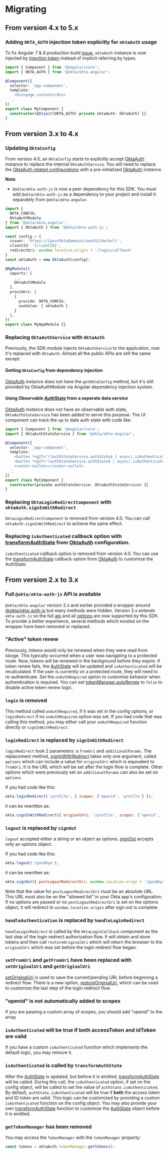 [AuthState]: https://github.com/okta/okta-auth-js#authstatemanager
[transformAuthState]: https://github.com/okta/okta-auth-js/blob/master/README.md#transformauthstate
[OktaAuth]: https://github.com/okta/okta-auth-js

# Migrating

## From version 4.x to 5.x

### Adding `OKTA_AUTH` injection token explicitly for `oktaAuth` usage

To fix Angular 7 & 8 production build [issue](https://github.com/okta/okta-angular/issues/72), `oktaAuth` instance is now injected by [injection token](https://angular.io/api/core/InjectionToken) instead of implicit referring by types.

```typescript
import { Component } from '@angular/core';
import { OKTA_AUTH } from '@okta/okta-angular';

@Component({
  selector: 'app-component',
  template: `
    <div>page content</div>
  `,
})
export class MyComponent {
  constructor(@Inject(OKTA_AUTH) private oktaAuth: OktaAuth) {}
}
```

## From version 3.x to 4.x

### Updating `OktaConfig`

From version 4.0, an `OktaConfig` starts to explicitly accept [OktaAuth][] instance to replace the internal `OktaAuthService`. You will need to replace the [OktaAuth related configurations](https://github.com/okta/okta-auth-js#configuration-reference) with a pre-initialized [OktaAuth][] instance.

**Note**

- `@okta/okta-auth-js` is now a peer dependency for this SDK. You must add `@okta/okta-auth-js` as a dependency to your project and install it separately from `@okta/okta-angular`.

```typescript
import {
  OKTA_CONFIG,
  OktaAuthModule
} from '@okta/okta-angular';
import { OktaAuth } from '@okta/okta-auth-js';

const config = {
  issuer: 'https://{yourOktaDomain}/oauth2/default',
  clientId: '{clientId}',
  redirectUri: window.location.origin + '/login/callback'
}
const oktaAuth = new OktaAuth(config);

@NgModule({
  imports: [
    ...
    OktaAuthModule
  ],
  providers: [
    { 
      provide: OKTA_CONFIG, 
      useValue: { oktaAuth } 
    }
  ],
})
export class MyAppModule {}
```

### Replacing `OktaAuthService` with `OktaAuth`

Previously, the SDK module injects `OktaAuthService` to the application, now it's replaced with `OktaAuth`. Almost all the public APIs are still the same except:

#### Getting `OktaConfig` from dependency injection

[OktaAuth][] instance does not have the `getOktaConfig` method, but it's still provided by OktaAuthModule via Angular dependency injection system.

#### Using Observable [AuthState][] from a seperate data service

[OktaAuth][] instance does not have an observable auth state, `OktaAuthStateService` has been added to serve this purpose. The UI component can track the up to date auth state with code like:

```typescript
import { Component } from '@angular/core';
import { OktaAuthStateService } from '@okta/okta-angular';

@Component({
  selector: 'app-component',
  template: `
    <button *ngIf="!(authStateService.authState$ | async).isAuthenticated">Login</button>
    <button *ngIf="(authStateService.authState$ | async).isAuthenticated">Logout</button>
    <router-outlet></router-outlet>
  `,
})
export class MyComponent {
  constructor(private authStateService: OktaAuthStateService) {}
}
```

### Replacing `OktaLoginRedirectComponent` with `oktaAuth.signInWithRedirect`

`OktaLoginRedirectComponent` is removed from version 4.0. You can call `oktaAuth.signInWithRedirect` to achieve the same effect.

### Replacing `isAuthenticated` callback option with [transformAuthState](https://github.com/okta/okta-auth-js#transformauthstate) from [OktaAuth][] configuration.

`isAuthenticated` callback option is removed from version 4.0. You can use the [transformAuthState](https://github.com/okta/okta-auth-js#transformauthstate) callback option from [OktaAuth][] to customize the AuthState.

## From version 2.x to 3.x

### Full `@okta/okta-auth-js` API is available

`@okta/okta-angular` version 2.x and earlier provided a wrapper around [@okta/okta-auth-js](https://github.com/okta/okta-auth-js) but many methods were hidden. Version 3.x extends `okta-auth-js` so the full [api](https://github.com/okta/okta-auth-js/blob/master/README.md#api-reference) and all [options](https://github.com/okta/okta-auth-js/blob/master/README.md#configuration-options) are now supported by this SDK. To provide a better experience, several methods which existed on the wrapper have been removed or replaced.

### "Active" token renew

Previously, tokens would only be renewed when they were read from storge. This typically occurred when a user was navigating to a protected route. Now, tokens will be renewed in the background before they expire. If token renew fails, the [AuthState][] will be updated and `isAuthenticated` will be recalculated. If the user is currently on a protected route, they will need to re-authenticate. Set the `onAuthRequired` option to customize behavior when authentication is required. You can set [tokenManager.autoRenew](https://github.com/okta/okta-auth-js/blob/master/README.md#autorenew) to `false` to disable active token renew logic.

### `login` is removed

This method called `onAuthRequired`, if it was set in the config options, or `loginRedirect` if no `onAuthRequired` option was set. If you had code that was calling this method, you may either call your `onAuthRequired` function directly or `signInWithRedirect`.

### `loginRedirect` is replaced by `signInWithRedirect`

`loginRedirect` took 2 parameters: a `fromUri` and `additionalParams`. The replacement method, [signInWithRedirect](https://github.com/okta/okta-auth-js/blob/master/README.md#signinwithredirectoptions) takes only one argument, called `options` which can include a value for `originalUri` which is equivalent to `fromUri`. It is the URL which will be set after the login flow is complete. Other options which were previously set on `additionalParams` can also be set on `options`.

If you had code like this:

```javascript
okta.loginRedirect('/profile', { scopes: ['openid', 'profile'] });
```

it can be rewritten as:

```javascript
okta.signInWithRedirect({ originalUri: '/profile', scopes: ['openid', 'profile'] });
```

### `logout` is replaced by `signOut`

`logout` accepted either a string or an object as options. [signOut](https://github.com/okta/okta-auth-js/blob/master/README.md#signout) accepts only an options object.

If you had code like this:

```javascript
okta.logout('/goodbye');
```

it can be rewritten as:

```javascript
okta.signOut({ postLogoutRedirectUri: window.location.orign + '/goodbye' });
```

Note that the value for `postLogoutRedirectUri` must be an absolute URL. This URL must also be on the "allowed list" in your Okta app's configuration. If no options are passed or no `postLogoutRedirectUri` is set on the options object, it will redirect to `window.location.origin` after sign out is complete.

### `handleAuthentication` is replaced by `handleLoginRedirect`

`handleLoginRedirect` is called by the `OktaLoginCallback` component as the last step of the login redirect authorization flow. It will obtain and store tokens and then call `restoreOriginalUri` which will return the browser to the `originalUri` which was set before the login redirect flow began.

### `setFromUri` and `getFromUri` have been replaced with `setOriginalUri` and `getOriginalUri`

[setOriginalUri](https://github.com/okta/okta-auth-js#setoriginaluriuri) is used to save the current/pending URL before beginning a redirect flow. There is a new option, [restoreOriginalUri](https://github.com/okta/okta-auth-js#restoreoriginaluri), which can be used to customize the last step of the login redirect flow.

### "openid" is not automatically added to scopes

If you are passing a custom array of scopes, you should add "openid" to the array

### `isAuthenticated` will be true if **both** accessToken **and** idToken are valid

If you have a custom `isAuthenticated` function which implements the default logic, you may remove it.

### `isAuthenticated` is called by `transformAuthState`

After the [AuthState][] is updated, but before it is emitted, [transformAuthState][] will be called. During this call, the `isAuthenticated` option, if set on the config object, will be called to set the value of `authState.isAuthenticated`. By default, `authState.isAuthenticated` will be true if **both** the access token and ID token are valid. This logic can be customized by providing a custom `isAuthenticated` function on the config object. You may also provide your own [transformAuthState][] function to customize the [AuthState][] object before it is emitted.

### `getTokenManager` has been removed

You may access the `TokenManager` with the `tokenManager` property:

```javascript
const tokens = oktaAuth.tokenManager.getTokens();
```
